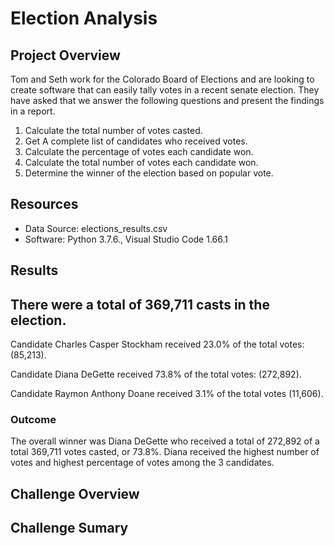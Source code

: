 # Election Analysis

## Project Overview

Tom and Seth work for the Colorado Board of Elections and are looking to create software that can easily tally votes in a recent senate election.  They have asked that we answer the following questions and present the findings in a report.

1. Calculate the total number of votes casted.
2. Get A complete list of candidates who received votes.
3. Calculate the percentage of votes each candidate won.
4. Calculate the total number of votes each candidate won.
5. Determine the winner of the election based on popular vote.

## Resources

- Data Source: elections_results.csv
- Software: Python 3.7.6., Visual Studio Code 1.66.1

## Results

There were a total of 369,711 casts in the election.
-------------------
Candidate Charles Casper Stockham received 23.0% of the total votes: (85,213).

Candidate Diana DeGette received 73.8% of the total votes: (272,892).

Candidate Raymon Anthony Doane received 3.1% of the total votes (11,606).

### Outcome

The overall winner was Diana DeGette who received a total of 272,892 of a total 369,711 votes casted, or 73.8%.
Diana received the highest number of votes and highest percentage of votes among the 3 candidates.

## Challenge Overview

## Challenge Sumary
 
